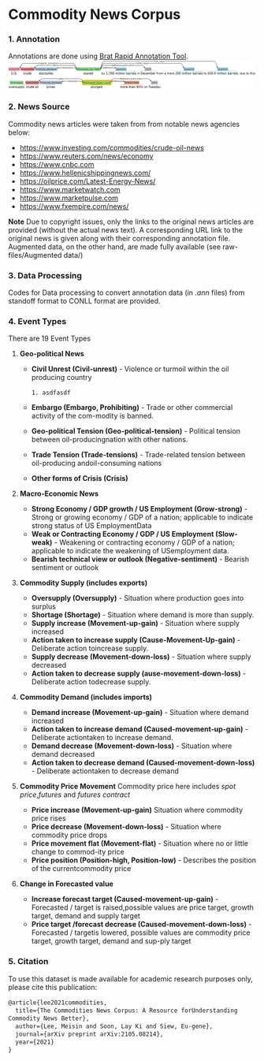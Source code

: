 # Commodity News Corpus

### 1. Annotation
Annotations are done using [Brat Rapid Annotation Tool](https://brat.nlplab.org/). 
 ![annotation](brat_annotation.png)
 
### 2. News Source
Commodity news articles were taken from from notable news agencies below:
* https://www.investing.com/commodities/crude-oil-news
* https://www.reuters.com/news/economy
* https://www.cnbc.com
* https://www.hellenicshippingnews.com/
* https://oilprice.com/Latest-Energy-News/
* https://www.marketwatch.com
* https://www.marketpulse.com
* https://www.fxempire.com/news/

**Note** Due to copyright issues, only the links to the original news articles are provided (without the actual news text). A corresponding URL link to the original news is given along with their corresponding annotation file. Augmented data, on the other hand, are made fully available (see raw-files/Augmented data/)

### 3. Data Processing 
Codes for Data processing to convert annotation data (in *.ann* files) from standoff format to CONLL format are provided.

### 4. Event Types
There are 19 Event Types
1. **Geo-political News**
   * **Civil Unrest (Civil-unrest)** - Violence or turmoil within the oil producing country
                     
         1. asdfasdf
   * **Embargo (Embargo, Prohibiting)** - Trade or other commercial activity of the com-modity is banned.
   * **Geo-political Tension (Geo-political-tension)** - Political tension between oil-producingnation with other nations.
   * **Trade Tension (Trade-tensions)** - Trade-related tension between oil-producing andoil-consuming nations
   * **Other forms of Crisis (Crisis)**
   
2. **Macro-Economic News**
   * **Strong Economy / GDP growth / US Employment (Grow-strong)** - Strong or growing economy / GDP of a nation; applicable to indicate strong status of US EmploymentData
   * **Weak or Contracting Economy / GDP / US Employment (Slow-weak)** - Weakening or contracting economy / GDP of a nation; applicable to indicate the weakening of USemployment data.
   * **Bearish technical view or outlook (Negative-sentiment)** - Bearish sentiment or outlook
 
3. **Commodity Supply (includes exports)**
   * **Oversupply (Oversupply)** - Situation where production goes into surplus
   * **Shortage (Shortage)** - Situation where demand is more than supply.
   * **Supply increase (Movement-up-gain)** - Situation where supply increased
   * **Action taken to increase supply (Cause-Movement-Up-gain)** - Deliberate action toincrease supply.
   * **Supply decrease (Movement-down-loss)** - Situation where supply decreased
   * **Action taken to decrease supply (ause-movement-down-loss)** - Deliberate action todecrease supply.
   
4. **Commodity Demand (includes imports)**
   * **Demand increase (Movement-up-gain)** - Situation where demand increased 
   * **Action taken to increase demand (Caused-movement-up-gain)** - Deliberate actiontaken to increase demand.
   * **Demand decrease (Movement-down-loss)** - Situation where demand decreased
   * **Action taken to decrease demand (Caused-movement-down-loss)** - Deliberate actiontaken to decrease demand
   
5. **Commodity Price Movement**
   Commodity price here includes *spot price*,*futures* and *futures contract*
   * **Price increase (Movement-up-gain)** Situation where commodity price rises
   * **Price decrease (Movement-down-loss)** - Situation where commodity price drops
   * **Price movement flat (Movement-flat)** - Situation where no or little change to commod-ity price
   * **Price position (Position-high, Position-low)** - Describes the position of the currentcommodity price
   
6. **Change in Forecasted value**
   * **Increase forecast target (Caused-movement-up-gain)** - Forecasted / target is raised,possible values are price target, growth target, demand and supply target
   * **Price target /forecast decrease (Caused-movement-down-loss)** - Forecasted / targetis lowered, possible values are commodity price target, growth target, demand and sup-ply target
   
 

### 5. Citation
To use this dataset is made available for academic research purposes only, please cite this publication:
```
@article{lee2021commodities,
  title={The Commodities News Corpus: A Resource forUnderstanding Commodity News Better},
  author={Lee, Meisin and Soon, Lay Ki and Siew, Eu-gene},
  journal={arXiv preprint arXiv:2105.08214},
  year={2021}
}
```
